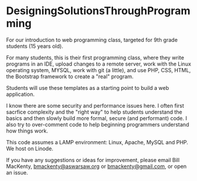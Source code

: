 # DesigningSolutionsThroughProgramming
For our introduction to web programming class, targeted for 9th grade students (15 years old).

For many students, this is their first programming class, where they write programs in an IDE, upload changes to a remote server, work with the Linux operating system, MYSQL, work with git (a little), and use PHP, CSS, HTML, the Bootstrap framework to create a "real" program. 

Students will use these templates as a starting point to build a web application. 

I know there are some security and performance issues here. I often first sacrfice complexity and the "right way" to help students understand the basics and then slowly build more formal, secure (and performant) code. I also try to over-comment code to help beginning programmers understand how things work.

This code assumes a LAMP environment: Linux, Apache, MySQL and PHP. We host on Linode.

If you have any suggestions or ideas for improvement, please email Bill MacKenty, bmackenty@aswarsaw.org or bmackenty@gmail.com, or open an issue. 
